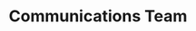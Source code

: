 ---
name: Mohammad
title: Communications Team
tags:
  - ta11y
picture: ../../images/team/Ta11yCat.png
---